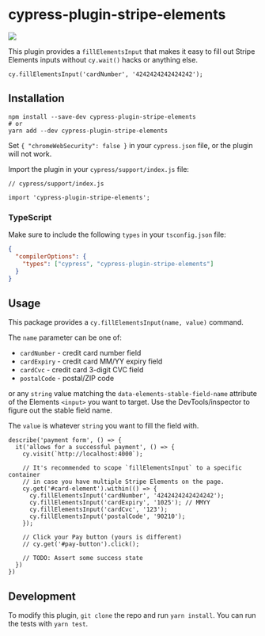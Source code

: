 # cypress-plugin-stripe-elements

<img src="https://github.com/dbalatero/cypress-plugin-stripe-elements/workflows/cypress-run/badge.svg" />

This plugin provides a `fillElementsInput` that makes it easy to fill out
Stripe Elements inputs without `cy.wait()` hacks or anything else.

```es6
cy.fillElementsInput('cardNumber', '4242424242424242');
```

## Installation

```
npm install --save-dev cypress-plugin-stripe-elements
# or
yarn add --dev cypress-plugin-stripe-elements
```

Set `{ "chromeWebSecurity": false }` in your `cypress.json` file, or the plugin
will not work.

Import the plugin in your `cypress/support/index.js` file:

```es6
// cypress/support/index.js

import 'cypress-plugin-stripe-elements';
```

### TypeScript

Make sure to include the following `types` in your `tsconfig.json` file:

```json 
{
  "compilerOptions": {
    "types": ["cypress", "cypress-plugin-stripe-elements"]
  }
}
```

## Usage

This package provides a `cy.fillElementsInput(name, value)` command.

The `name` parameter can be one of:

* `cardNumber` - credit card number field
* `cardExpiry` - credit card MM/YY expiry field
* `cardCvc` - credit card 3-digit CVC field
* `postalCode` - postal/ZIP code

or any `string` value matching the `data-elements-stable-field-name` attribute
of the Elements `<input>` you want to target. Use the DevTools/inspector to
figure out the stable field name.

The `value` is whatever `string` you want to fill the field with.

```es6
describe('payment form', () => {
  it('allows for a successful payment', () => {
    cy.visit(`http://localhost:4000`);

    // It's recommended to scope `fillElementsInput` to a specific container
    // in case you have multiple Stripe Elements on the page.
    cy.get('#card-element').within(() => {
      cy.fillElementsInput('cardNumber', '4242424242424242');
      cy.fillElementsInput('cardExpiry', '1025'); // MMYY
      cy.fillElementsInput('cardCvc', '123');
      cy.fillElementsInput('postalCode', '90210');
    });

    // Click your Pay button (yours is different)
    // cy.get('#pay-button').click();

    // TODO: Assert some success state
  })
})
```

## Development

To modify this plugin, `git clone` the repo and run `yarn install`. You can run
the tests with `yarn test`.
